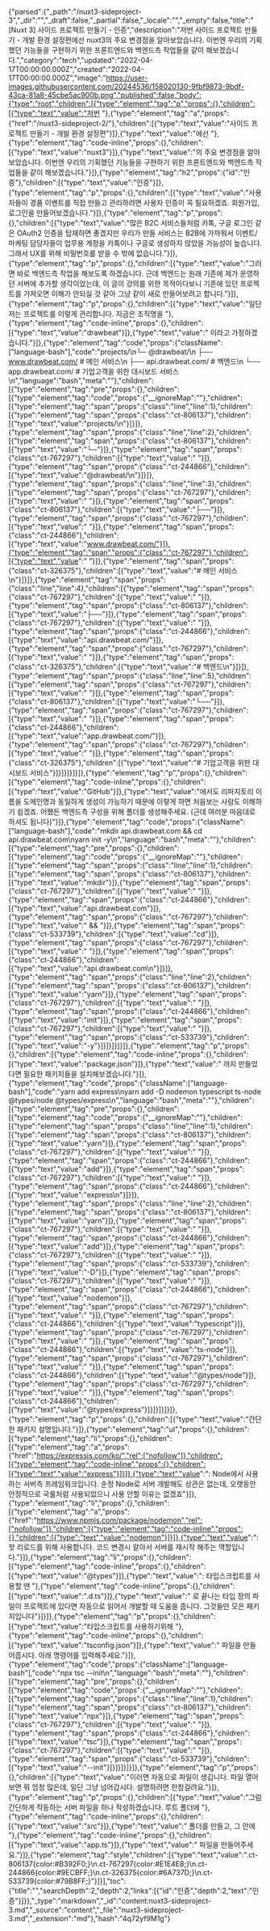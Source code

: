 {"parsed":{"_path":"/nuxt3-sideproject-3","_dir":"","_draft":false,"_partial":false,"_locale":"","_empty":false,"title":"[Nuxt 3] 사이드 프로젝트 만들기 - 인증","description":"저번 사이드 프로젝트 만들기 - 개발 환경 설정편에선 nuxt3의 주요 변경점을 알아보았습니다. 이번엔 우리의 기획했던 기능들을 구현하기 위한 프론트엔드와 백엔드측 작업들을 같이 해보겠습니다.","category":"tech","updated":"2022-04-17T00:00:00.000Z","created":"2022-04-17T00:00:00.000Z","image":"https://user-images.githubusercontent.com/20244536/158020130-9fbf9873-9bdf-43ca-81a8-45cbe5ac900b.png","published":false,"body":{"type":"root","children":[{"type":"element","tag":"p","props":{},"children":[{"type":"text","value":"저번 "},{"type":"element","tag":"a","props":{"href":"/nuxt3-sideproject-2/"},"children":[{"type":"text","value":"사이드 프로젝트 만들기 - 개발 환경 설정편"}]},{"type":"text","value":"에선 "},{"type":"element","tag":"code-inline","props":{},"children":[{"type":"text","value":"nuxt3"}]},{"type":"text","value":"의 주요 변경점을 알아보았습니다. 이번엔 우리의 기획했던 기능들을 구현하기 위한 프론트엔드와 백엔드측 작업들을 같이 해보겠습니다."}]},{"type":"element","tag":"h2","props":{"id":"인증"},"children":[{"type":"text","value":"인증"}]},{"type":"element","tag":"p","props":{},"children":[{"type":"text","value":"사용자들이 경품 이벤트를 직접 만들고 관리하려면 사용자 인증이 꼭 필요하겠죠. 회원가입, 로그인을 만들어보겠습니다."}]},{"type":"element","tag":"p","props":{},"children":[{"type":"text","value":"많은 B2C 서비스들처럼 카톡, 구글 로그인 같은 OAuth2 인증을 탑재하면 좋겠지만 우리가 만들 서비스는 B2B에 가까워서 이벤트/마케팅 담당자들이 업무용 계정을 카톡이나 구글로 생성하지 않았을 가능성이 높습니다. 그래서 UX를 위해 비밀번호를 받을 수 밖에 없습니다."}]},{"type":"element","tag":"p","props":{},"children":[{"type":"text","value":"그러면 바로 백엔드측 작업을 해보도록 하겠습니다. 근데 백엔드는 원래 기존에 제가 운영하던 서버에 추가할 생각이었는데, 이 글이 강의를 위한 목적이다보니 기존에 있던 프로젝트를 가져오면 이해가 안되실 것 같아 그냥 같이 새로 만들어보려고 합니다."}]},{"type":"element","tag":"p","props":{},"children":[{"type":"text","value":"일단 저는 프로젝트를 이렇게 관리합니다. 지금은 조직명을 "},{"type":"element","tag":"code-inline","props":{},"children":[{"type":"text","value":"drawbeat"}]},{"type":"text","value":" 이라고 가정하겠습니다."}]},{"type":"element","tag":"code","props":{"className":["language-bash"],"code":"projects/\n└─ @drawbeat/\n    ├── www.drawbeat.com/ # 메인 서비스\n    ├── api.drawbeat.com/ # 백엔드\n    └── app.drawbeat.com/ # 기업고객을 위한 대시보드 서비스\n","language":"bash","meta":""},"children":[{"type":"element","tag":"pre","props":{},"children":[{"type":"element","tag":"code","props":{"__ignoreMap":""},"children":[{"type":"element","tag":"span","props":{"class":"line","line":1},"children":[{"type":"element","tag":"span","props":{"class":"ct-806137"},"children":[{"type":"text","value":"projects/\n"}]}]},{"type":"element","tag":"span","props":{"class":"line","line":2},"children":[{"type":"element","tag":"span","props":{"class":"ct-806137"},"children":[{"type":"text","value":"└─"}]},{"type":"element","tag":"span","props":{"class":"ct-767297"},"children":[{"type":"text","value":" "}]},{"type":"element","tag":"span","props":{"class":"ct-244866"},"children":[{"type":"text","value":"@drawbeat/\n"}]}]},{"type":"element","tag":"span","props":{"class":"line","line":3},"children":[{"type":"element","tag":"span","props":{"class":"ct-767297"},"children":[{"type":"text","value":"    "}]},{"type":"element","tag":"span","props":{"class":"ct-806137"},"children":[{"type":"text","value":"├──"}]},{"type":"element","tag":"span","props":{"class":"ct-767297"},"children":[{"type":"text","value":" "}]},{"type":"element","tag":"span","props":{"class":"ct-244866"},"children":[{"type":"text","value":"www.drawbeat.com/"}]},{"type":"element","tag":"span","props":{"class":"ct-767297"},"children":[{"type":"text","value":" "}]},{"type":"element","tag":"span","props":{"class":"ct-326375"},"children":[{"type":"text","value":"# 메인 서비스\n"}]}]},{"type":"element","tag":"span","props":{"class":"line","line":4},"children":[{"type":"element","tag":"span","props":{"class":"ct-767297"},"children":[{"type":"text","value":"    "}]},{"type":"element","tag":"span","props":{"class":"ct-806137"},"children":[{"type":"text","value":"├──"}]},{"type":"element","tag":"span","props":{"class":"ct-767297"},"children":[{"type":"text","value":" "}]},{"type":"element","tag":"span","props":{"class":"ct-244866"},"children":[{"type":"text","value":"api.drawbeat.com/"}]},{"type":"element","tag":"span","props":{"class":"ct-767297"},"children":[{"type":"text","value":" "}]},{"type":"element","tag":"span","props":{"class":"ct-326375"},"children":[{"type":"text","value":"# 백엔드\n"}]}]},{"type":"element","tag":"span","props":{"class":"line","line":5},"children":[{"type":"element","tag":"span","props":{"class":"ct-767297"},"children":[{"type":"text","value":"    "}]},{"type":"element","tag":"span","props":{"class":"ct-806137"},"children":[{"type":"text","value":"└──"}]},{"type":"element","tag":"span","props":{"class":"ct-767297"},"children":[{"type":"text","value":" "}]},{"type":"element","tag":"span","props":{"class":"ct-244866"},"children":[{"type":"text","value":"app.drawbeat.com/"}]},{"type":"element","tag":"span","props":{"class":"ct-767297"},"children":[{"type":"text","value":" "}]},{"type":"element","tag":"span","props":{"class":"ct-326375"},"children":[{"type":"text","value":"# 기업고객을 위한 대시보드 서비스"}]}]}]}]}]},{"type":"element","tag":"p","props":{},"children":[{"type":"element","tag":"code-inline","props":{},"children":[{"type":"text","value":"GitHub"}]},{"type":"text","value":"에서도 리파지토리 이름을 도메인명과 동일하게 생성이 가능하기 때문에 이렇게 하면 처음보는 사람도 이해하기 쉽겠죠. 어쨌든 백엔드측 구성을 위해 폴더를 생성해주세요. (근데 여러분 마음대로 하셔도 됩니다)"}]},{"type":"element","tag":"code","props":{"className":["language-bash"],"code":"mkdir api.drawbeat.com && cd api.drawbeat.com\nyarn init -y\n","language":"bash","meta":""},"children":[{"type":"element","tag":"pre","props":{},"children":[{"type":"element","tag":"code","props":{"__ignoreMap":""},"children":[{"type":"element","tag":"span","props":{"class":"line","line":1},"children":[{"type":"element","tag":"span","props":{"class":"ct-806137"},"children":[{"type":"text","value":"mkdir"}]},{"type":"element","tag":"span","props":{"class":"ct-767297"},"children":[{"type":"text","value":" "}]},{"type":"element","tag":"span","props":{"class":"ct-244866"},"children":[{"type":"text","value":"api.drawbeat.com"}]},{"type":"element","tag":"span","props":{"class":"ct-767297"},"children":[{"type":"text","value":" && "}]},{"type":"element","tag":"span","props":{"class":"ct-533739"},"children":[{"type":"text","value":"cd"}]},{"type":"element","tag":"span","props":{"class":"ct-767297"},"children":[{"type":"text","value":" "}]},{"type":"element","tag":"span","props":{"class":"ct-244866"},"children":[{"type":"text","value":"api.drawbeat.com\n"}]}]},{"type":"element","tag":"span","props":{"class":"line","line":2},"children":[{"type":"element","tag":"span","props":{"class":"ct-806137"},"children":[{"type":"text","value":"yarn"}]},{"type":"element","tag":"span","props":{"class":"ct-767297"},"children":[{"type":"text","value":" "}]},{"type":"element","tag":"span","props":{"class":"ct-244866"},"children":[{"type":"text","value":"init"}]},{"type":"element","tag":"span","props":{"class":"ct-767297"},"children":[{"type":"text","value":" "}]},{"type":"element","tag":"span","props":{"class":"ct-533739"},"children":[{"type":"text","value":"-y"}]}]}]}]}]},{"type":"element","tag":"p","props":{},"children":[{"type":"element","tag":"code-inline","props":{},"children":[{"type":"text","value":"package.json"}]},{"type":"text","value":" 까지 만들었다면 필요한 패키지들을 설치해보겠습니다."}]},{"type":"element","tag":"code","props":{"className":["language-bash"],"code":"yarn add express\nyarn add -D nodemon typescript ts-node @types/node @types/express\n","language":"bash","meta":""},"children":[{"type":"element","tag":"pre","props":{},"children":[{"type":"element","tag":"code","props":{"__ignoreMap":""},"children":[{"type":"element","tag":"span","props":{"class":"line","line":1},"children":[{"type":"element","tag":"span","props":{"class":"ct-806137"},"children":[{"type":"text","value":"yarn"}]},{"type":"element","tag":"span","props":{"class":"ct-767297"},"children":[{"type":"text","value":" "}]},{"type":"element","tag":"span","props":{"class":"ct-244866"},"children":[{"type":"text","value":"add"}]},{"type":"element","tag":"span","props":{"class":"ct-767297"},"children":[{"type":"text","value":" "}]},{"type":"element","tag":"span","props":{"class":"ct-244866"},"children":[{"type":"text","value":"express\n"}]}]},{"type":"element","tag":"span","props":{"class":"line","line":2},"children":[{"type":"element","tag":"span","props":{"class":"ct-806137"},"children":[{"type":"text","value":"yarn"}]},{"type":"element","tag":"span","props":{"class":"ct-767297"},"children":[{"type":"text","value":" "}]},{"type":"element","tag":"span","props":{"class":"ct-244866"},"children":[{"type":"text","value":"add"}]},{"type":"element","tag":"span","props":{"class":"ct-767297"},"children":[{"type":"text","value":" "}]},{"type":"element","tag":"span","props":{"class":"ct-533739"},"children":[{"type":"text","value":"-D"}]},{"type":"element","tag":"span","props":{"class":"ct-767297"},"children":[{"type":"text","value":" "}]},{"type":"element","tag":"span","props":{"class":"ct-244866"},"children":[{"type":"text","value":"nodemon"}]},{"type":"element","tag":"span","props":{"class":"ct-767297"},"children":[{"type":"text","value":" "}]},{"type":"element","tag":"span","props":{"class":"ct-244866"},"children":[{"type":"text","value":"typescript"}]},{"type":"element","tag":"span","props":{"class":"ct-767297"},"children":[{"type":"text","value":" "}]},{"type":"element","tag":"span","props":{"class":"ct-244866"},"children":[{"type":"text","value":"ts-node"}]},{"type":"element","tag":"span","props":{"class":"ct-767297"},"children":[{"type":"text","value":" "}]},{"type":"element","tag":"span","props":{"class":"ct-244866"},"children":[{"type":"text","value":"@types/node"}]},{"type":"element","tag":"span","props":{"class":"ct-767297"},"children":[{"type":"text","value":" "}]},{"type":"element","tag":"span","props":{"class":"ct-244866"},"children":[{"type":"text","value":"@types/express"}]}]}]}]}]},{"type":"element","tag":"p","props":{},"children":[{"type":"text","value":"간단한 패키지 설명입니다."}]},{"type":"element","tag":"ul","props":{},"children":[{"type":"element","tag":"li","props":{},"children":[{"type":"element","tag":"a","props":{"href":"https://expressjs.com/ko/","rel":["nofollow"]},"children":[{"type":"element","tag":"code-inline","props":{},"children":[{"type":"text","value":"express"}]}]},{"type":"text","value":": Node에서 사용하는 서버측 프레임워크입니다. 순정 Node로 서버 개발해도 상관은 없는데, 오랫동안 안정적으로 국룰처럼 사용되었으니 사용 안할 이유는 없겠죠"}]},{"type":"element","tag":"li","props":{},"children":[{"type":"element","tag":"a","props":{"href":"https://www.npmjs.com/package/nodemon","rel":["nofollow"]},"children":[{"type":"element","tag":"code-inline","props":{},"children":[{"type":"text","value":"nodemon"}]}]},{"type":"text","value":": 핫 리로드를 위해 사용합니다. 코드 변경시 알아서 서버를 재시작 해주는 역할입니다."}]},{"type":"element","tag":"li","props":{},"children":[{"type":"element","tag":"code-inline","props":{},"children":[{"type":"text","value":"@types"}]},{"type":"text","value":": 타입스크립트를 사용할 땐 "},{"type":"element","tag":"code-inline","props":{},"children":[{"type":"text","value":".d.ts"}]},{"type":"text","value":" 로 끝나는 타입 정의 파일이 프로젝트에 있다면 자동으로 읽어서 개발할 때 도움을 줍니다. 그것들만 모은 패키지입니다"}]}]},{"type":"element","tag":"p","props":{},"children":[{"type":"text","value":"타입스크립트를 사용하기위해 "},{"type":"element","tag":"code-inline","props":{},"children":[{"type":"text","value":"tsconfig.json"}]},{"type":"text","value":" 파일을 만들어줍시다. 아래 명령어를 입력해주세요."}]},{"type":"element","tag":"code","props":{"className":["language-bash"],"code":"npx tsc --init\n","language":"bash","meta":""},"children":[{"type":"element","tag":"pre","props":{},"children":[{"type":"element","tag":"code","props":{"__ignoreMap":""},"children":[{"type":"element","tag":"span","props":{"class":"line","line":1},"children":[{"type":"element","tag":"span","props":{"class":"ct-806137"},"children":[{"type":"text","value":"npx"}]},{"type":"element","tag":"span","props":{"class":"ct-767297"},"children":[{"type":"text","value":" "}]},{"type":"element","tag":"span","props":{"class":"ct-244866"},"children":[{"type":"text","value":"tsc"}]},{"type":"element","tag":"span","props":{"class":"ct-767297"},"children":[{"type":"text","value":" "}]},{"type":"element","tag":"span","props":{"class":"ct-533739"},"children":[{"type":"text","value":"--init"}]}]}]}]}]},{"type":"element","tag":"p","props":{},"children":[{"type":"text","value":"이러면 자동으로 파일이 생깁니다. 파일 열어보면 뭐 엄청 많은데, 일단 그냥 넘어갑시다. 설명하려면 한참걸려요."}]},{"type":"element","tag":"p","props":{},"children":[{"type":"text","value":"그럼 간단하게 작동하는 서버 파일을 하나 작성하겠습니다. 루트 폴더에 "},{"type":"element","tag":"code-inline","props":{},"children":[{"type":"text","value":"src"}]},{"type":"text","value":" 폴더를 만들고, 그 안에 "},{"type":"element","tag":"code-inline","props":{},"children":[{"type":"text","value":"app.ts"}]},{"type":"text","value":" 파일을 만들어주세요."}]},{"type":"element","tag":"style","children":[{"type":"text","value":".ct-806137{color:#B392F0;}\n.ct-767297{color:#E1E4E8;}\n.ct-244866{color:#9ECBFF;}\n.ct-326375{color:#6A737D;}\n.ct-533739{color:#79B8FF;}"}]}],"toc":{"title":"","searchDepth":2,"depth":2,"links":[{"id":"인증","depth":2,"text":"인증"}]}},"_type":"markdown","_id":"content:nuxt3-sideproject-3.md","_source":"content","_file":"nuxt3-sideproject-3.md","_extension":"md"},"hash":"4q72yf9M1g"}